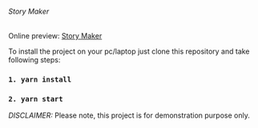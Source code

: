 ###### Story Maker

Online preview: [Story Maker](https://volodymyrvoronov.github.io/story-maker/ "Story Maker")

To install the project on your pc/laptop just clone this repository and take following steps:
 ### `1. yarn install`
 ### `2. yarn start`
*DISCLAIMER:*
Please note, this project is for demonstration purpose only.